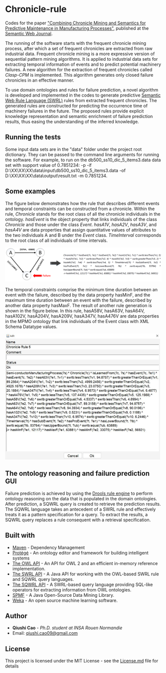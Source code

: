# Chronicle-rule
Codes for the paper ["Combining Chronicle Mining and Semantics for Predictive Maintenance in Manufacturing Processes"](http://www.semantic-web-journal.net/content/combining-chronicle-mining-and-semantics-predictive-maintenance-manufacturing-processes-1), published at the [Semantic Web Journal](http://www.semantic-web-journal.net/).

The running of the software starts with the frequent chronicle mining process, after which a set of frequent chronicles are extracted from raw industrial data. Frequent chronicle mining is a more expressive version of sequential pattern mining algorithms. It is applied to industrial data sets for extracting temporal information of events and to predict potential machinery failures. A new algorithm for the extraction of frequent chronicles called *Clasp-CPM* is implemented. This algorithm generates only closed failure chronicles in an effective manner.

To use domain ontologies and rules for failure prediction, a novel algorithm is developed and implemented in the codes to generate predictive [Semantic Web Rule Language (SWRL)](https://www.w3.org/Submission/SWRL/) rules from extracted frequent chronicles. The generated rules are constructed for predicting the occurrence time of machinery failures in the future. The proposed rules provide explicit knowledge representation and semantic enrichment of failure prediction results, thus easing the understanding of the inferred knowledge. 

## Running the tests
Some input data sets are in the "data" folder under the project root dictionary. They can be passed to the command line arguments for running the software. For example, to run on the db500_ss10_dic_5_items3.data data set with support value of 0.7851234: -p -if D:\XX\XX\XX\data\input\db500_ss10_dic_5_items3.data -of D:\XX\XX\XX\data\output\result.txt -m 0.7851234.

## Some examples
The figure below demonstrates how the rule that describes different events and temporal constraints can be constructed from a chronicle. Within the rule, *Chronicle* stands for the root class of all the chronicle individuals in the ontology. *hasEvent* is the object property that links individuals of the class *Chronicle* and those under the class *Event*. *hasA1V*, *hasA2V*, *hasA3V*, and *hasA4V* are data properties that assign quantitative values of attributes to the two individuals A and B under the *Event* class. *TimeInterval* corresponds to the root class of all individuals of time intervals. 

<img src="https://github.com/caoppg/Chronicle-rule/blob/master/Screemshots/Chroniclefailure.png" width="800">

The temporal constraints comprise the minimum time duration between an event with the failure, described by the data property hasMinF, and the maximum time duration between an event with the failure, described by another data property hasMaxF. The result of another rule generation is shown in the figure below. In this rule, hasA58V, hasA63V, hasA64V, hasA102V, hasA204V, hasA209V, hasA347V, hasA476V are data properties in the MPMO ontology that link individuals of the Event class with XML Schema Datatype values.

<img src="https://github.com/caoppg/Chronicle-rule/blob/master/Screemshots/ScreenshotCF5.JPG" width="500">

## The ontology reasoning and failure prediction GUI
Failure prediction is achieved by using the [Drools rule engine](https://www.drools.org/) to perform ontology reasoning on the data that is populated in the domain ontologies. After prediction, a SQWRL query is created to retrieve the prediction results. The SQWRL language takes an antecedent of a SWRL rule and effectively treats it as a pattern specification for a query. To extract the results, a SQWRL query replaces a rule consequent with a retrieval specification.

## Built with

* [Maven](https://maven.apache.org/) - Dependency Management
* [Protégé](https://protege.stanford.edu/) - An ontology editor and framework for building intelligent systems
* [The OWL API](http://owlapi.sourceforge.net/) - An API for OWL 2 and an efficient in-memory reference implementation.
* [The SWRL API](https://github.com/protegeproject/swrlapi) - A Java API for working with the OWL-based SWRL rule and SQWRL query languages.
* [The SQWRL API](https://github.com/protegeproject/swrlapi/wiki/SQWRL) - A SWRL-based query language providing SQL-like operators for extracting information from OWL ontologies.
* [SPMF](https://www.philippe-fournier-viger.com/spmf/index.php?link=download.php) - A Java Open-Source Data Mining Library.
* [Weka](https://www.cs.waikato.ac.nz/ml/weka/) - An open source machine learning software.

## Author

* **Qiushi Cao** - *Ph.D. student at INSA Rouen Normandie* 
* Email: qiushi.cao09@gmail.com

## License
This project is licensed under the MIT License - see the [License.md](License) file for details





